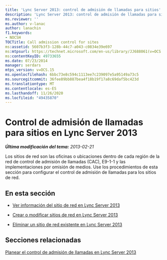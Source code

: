 ```yaml
---
title: 'Lync Server 2013: control de admisión de llamadas para sitios'
description: 'Lync Server 2013: control de admisión de llamadas para sitios.'
ms.reviewer: ''
ms.author: v-lanac
author: lanachin
f1.keywords:
- NOCSH
TOCTitle: Call admission control for sites
ms:assetid: 5607b3f3-128b-44c7-a043-c0834e39e697
ms:mtpsurl: https://technet.microsoft.com/en-us/library/JJ688061(v=OCS.15)
ms:contentKeyID: 49733655
ms.date: 07/23/2014
manager: serdars
mtps_version: v=OCS.15
ms.openlocfilehash: 6bbc73e8c594c1113ee7c239097e5a95149a73c5
ms.sourcegitcommit: 36fee89bb887bea4f18b19f17a8c69daf5bc423d
ms.translationtype: MT
ms.contentlocale: es-ES
ms.lasthandoff: 11/26/2020
ms.locfileid: "49435870"
---
```

# <a name="call-admission-control-for-sites-in-lync-server-2013"></a>Control de admisión de llamadas para sitios en Lync Server 2013

<div data-xmlns="http://www.w3.org/1999/xhtml">

<div class="topic" data-xmlns="http://www.w3.org/1999/xhtml" data-msxsl="urn:schemas-microsoft-com:xslt" data-cs="https://msdn.microsoft.com/">

<div data-asp="https://msdn2.microsoft.com/asp">



</div>

<div id="mainSection">

<div id="mainBody">

<span> </span>

_**Última modificación del tema:** 2013-02-21_

Los sitios de red son las oficinas o ubicaciones dentro de cada región de la red de control de admisión de llamadas (CAC), E9-1-1 y las implementaciones por omisión de medios. Use los procedimientos de esta sección para configurar el control de admisión de llamadas para los sitios de red.

<div>

## <a name="in-this-section"></a>En esta sección

  - [Ver información del sitio de red en Lync Server 2013](lync-server-2013-viewing-network-site-information.md)

  - [Crear o modificar sitios de red en Lync Server 2013](lync-server-2013-creating-or-modifying-network-sites.md)

  - [Eliminar un sitio de red existente en Lync Server 2013](lync-server-2013-deleting-an-existing-network-site.md)

</div>

<div>

## <a name="related-sections"></a>Secciones relacionadas

[Planear el control de admisión de llamadas en Lync Server 2013](lync-server-2013-planning-for-call-admission-control.md)

</div>

</div>

<span> </span>

</div>

</div>

</div>

